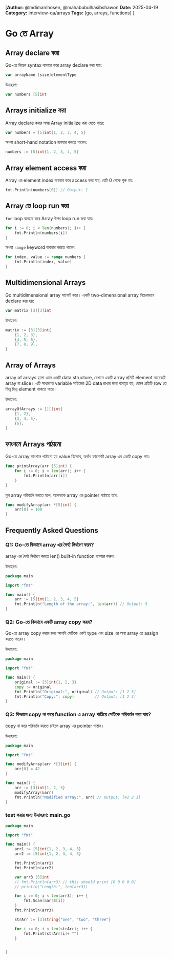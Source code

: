 [**Author:** @mdimamhosen, @mahabubulhasibshawon
**Date:** 2025-04-19
**Category:** interview-qa/arrays
**Tags:** [go, arrays, functions]
]

# Go তে Array

## Array declare করা

Go-তে নিচের syntax ব্যবহার করে array declare করা যায়:

```go
var arrayName [size]elementType
```

উদাহরণ:

```go
var numbers [5]int
```

## Arrays  initialize করা

Array declare করার সময় Array initialize করা যেতে পারে:

```go
var numbers = [5]int{1, 2, 3, 4, 5}
```

অথবা short-hand notation ব্যবহার করতে পারেন:

```go
numbers := [5]int{1, 2, 3, 4, 5}
```

## Array element access করা

Array এর element index ব্যবহার করে access করা যায়, যেটি 0 থেকে শুরু হয়:

```go
fmt.Println(numbers[0]) // Output: 1
```

## Array তে loop run করা

`for` loop ব্যবহার করে Array উপর loop run করা যায়:

```go
for i := 0; i < len(numbers); i++ {
    fmt.Println(numbers[i])
}
```

অথবা `range` keyword ব্যবহার করতে পারেন:

```go
for index, value := range numbers {
    fmt.Println(index, value)
}
```

## Multidimensional Arrays

Go multidimensional array সাপোর্ট করে। একটি two-dimensional array নিচেরভাবে declare করা হয়:

```go
var matrix [3][3]int
```

উদাহরণ:

```go
matrix := [3][3]int{
    {1, 2, 3},
    {4, 5, 6},
    {7, 8, 9},
}
```

## Array of Arrays

array of arrays হলো এমন একটি data structure, যেখানে একটি array প্রতিটি element আরেকটি array বা slice। এটি সাধারণত variable সাইজের 2D data রাখার জন্য ব্যবহৃত হয়, যেমন প্রতিটি row তে ভিন্ন ভিন্ন element থাকতে পারে।


উদাহরণ:

```go
arrayOfArrays := [][]int{
    {1, 2},
    {3, 4, 5},
    {6},
}
```

## ফাংশনে Arrays পাঠানো

Go-তে array ফাংশনে পাঠানো হয় value হিসেবে, অর্থাৎ ফাংশনটি array এর একটি copy পায়:

```go
func printArray(arr [5]int) {
    for i := 0; i < len(arr); i++ {
        fmt.Println(arr[i])
    }
}
```

মূল array পরিবর্তন করতে হলে, আপনাকে array এর pointer পাঠাতে হবে:

```go
func modifyArray(arr *[5]int) {
    arr[0] = 100
}
```

## Frequently Asked Questions

### Q1: Go-তে কিভাবে array এর দৈর্ঘ্য নির্ধারণ করব?

array এর  দৈর্ঘ্য নির্ধারণ করতে len() built-in function ব্যবহার করুন।

উদাহরণ:

```go
package main

import "fmt"

func main() {
    arr := [5]int{1, 2, 3, 4, 5}
    fmt.Println("Length of the array:", len(arr)) // Output: 5
}
```

### Q2: Go-তে কিভাবে একটি array copy করব?

Go-তে array copy করার জন্য আপনি সেটিকে একই type এবং size এর অন্য array তে assign করতে পারেন।

উদাহরণ:

```go
package main

import "fmt"

func main() {
    original := [3]int{1, 2, 3}
    copy := original
    fmt.Println("Original:", original) // Output: [1 2 3]
    fmt.Println("Copy:", copy)         // Output: [1 2 3]
}
```

### Q3: কিভাবে copy না করে function এ array পাঠিয়ে সেটিকে পরিবর্তন করা যায়?

copy না করে পরিবর্তন করতে চাইলে array এর pointer পাঠান।

উদাহরণ:

```go
package main

import "fmt"

func modifyArray(arr *[3]int) {
    arr[0] = 42
}

func main() {
    arr := [3]int{1, 2, 3}
    modifyArray(&arr)
    fmt.Println("Modified array:", arr) // Output: [42 2 3]
}
```

### test করার জন্য উদাহরণ: main.go

```go
package main

import "fmt"

func main() {
	arr1 := [5]int{1, 2, 3, 4, 5}
	arr2 := [5]int{1, 2, 3, 4, 5}

	fmt.Println(arr1)
	fmt.Println(arr2)

	var arr3 [5]int
	// fmt.Println(arr3) // this should print [0 0 0 0 0]
	// println("Length:", len(arr3))

	for i := 0; i < len(arr3); i++ {
	    fmt.Scan(&arr3[i])
	}
	fmt.Println(arr3)

	strArr := [3]string{"one", "two", "three"}

	for i := 0; i < len(strArr); i++ {
		fmt.Print(strArr[i]+ "")
	}


}



```
